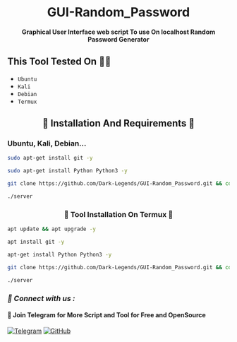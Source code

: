 <h1 align="center">GUI-Random_Password</h1>

<b><p align="center">Graphical User Interface web script To use On localhost Random Password Generator</p></b>

<h2>This Tool Tested On 👨‍💻</h2>

- ` Ubuntu `
- ` Kali `
- ` Debian `
- ` Termux `

<h2 align="center">🔰 Installation And Requirements 🔰</h2>
 <h3>Ubuntu, Kali, Debian...</h3>

```bash
sudo apt-get install git -y
```

```bash
sudo apt-get install Python Python3 -y
```

```bash
git clone https://github.com/Dark-Legends/GUI-Random_Password.git && cd GUI-Random_Password
```

```bash
./server
```
<h3 align="center">🔰 Tool Installation On Termux 🔰</h3>

```bash
apt update && apt upgrade -y
```

```bash
apt install git -y
```


```bash
apt-get install Python Python3 -y
```


```bash
git clone https://github.com/Dark-Legends/GUI-Random_Password.git && cd GUI-Random_Password
```

```bash
./server
```

<h3><b><i>📡 Connect with us :</i></b></h3>
<h4>📢 Join Telegram for More Script and Tool for Free and OpenSource</h4>

[![Telegram](https://img.shields.io/badge/Telegram-Channel-blue?style=flat-square&logo=telegram)](https://t.me/CyberDarkLegends)
[![GitHub](https://img.shields.io/badge/GitHub-Profile-black?style=flat-square&logo=github)](https://github.com/Dark-Legends)
